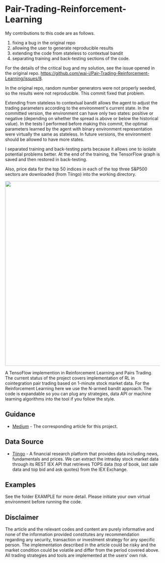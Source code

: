 # Pair-Trading-Reinforcement-Learning
My contributions to this code are as follows.

1)	fixing a bug in the original repo
2)	allowing the user to generate reproducible results 
3)	extending the code from stateless to contextual bandit
4)	separating training and back-testing sections of the code.

For the details of the critical bug and my solution, 
see the issue opened in the original repo. 
https://github.com/wai-i/Pair-Trading-Reinforcement-Learning/issues/8. 

In the original repo, random number generators were not 
properly seeded, so the results were not reproducible. 
This commit fixed that problem.

Extending from stateless to contextual bandit allows 
the agent to adjust the trading parameters according 
to the environment's current state. 
In the committed version, the environment can have 
only two states: positive or negative (depending on 
whether the spread is above or below the historical value). 
In the tests I performed before making this commit, 
the optimal parameters learned by the agent with binary 
environment representation were virtually the same as stateless. 
In future versions, the environment should be 
allowed to have more states. 

I separated training and back-testing parts because it 
allows one to isolate potential problems better. 
At the end of the training, the TensorFlow graph is saved 
and then restored in back-testing.

Also, price data for the top 50 indices in each of the 
top three S&P500 sectors are downloaded (from Tiingo) 
into the working directory. 


<p align="center">
  <img width="600" src="Structure.PNG">
</p>
<p align="justify">

A TensoFlow implemention in Reinforcement Learning and Pairs Trading. The current status of the project covers implementation of RL in cointegration pair trading based on 1-minute stock market data. For the Reinforcement Learning here we use the N-armed bandit approach. The code is expandable so you can plug any strategies, data API or machine learning algorithms into the tool if you follow the style.

## Guidance

* [Medium](https://medium.com/@wai_i/a-gentle-implementation-of-reinforcement-learning-in-pairs-trading-6cdf8533bced) - The corresponding article for this project.

## Data Source
* [Tiingo](https://www.tiingo.com/) - A financial research platform that provides data including news, fundamentals and prices. We can extract the intraday stock market data through its REST IEX API that retrieves TOPS data (top of book, last sale data and top bid and ask quotes) from the IEX Exchange.

## Examples
See the folder EXAMPLE for more detail. Please initiate your own virtual environment before running the code.

## Disclaimer
The article and the relevant codes and content are purely informative and none of the information provided constitutes any recommendation regarding any security, transaction or investment strategy for any specific person. The implementation described in the article could be risky and the market condition could be volatile and differ from the period covered above. All trading strategies and tools are implemented at the users’ own risk.
